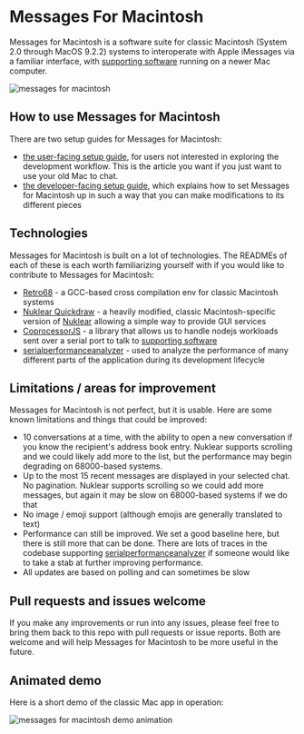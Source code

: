 # Messages For Macintosh
Messages for Macintosh is a software suite for classic Macintosh (System 2.0 through MacOS 9.2.2) systems to interoperate with Apple iMessages via a familiar interface, with [supporting software](https://github.com/CamHenlin/imessagegraphqlserver) running on a newer Mac computer.

![messages for macintosh](https://henlin.net/images/messagesformacintosh.png)

## How to use Messages for Macintosh
There are two setup guides for Messages for Macintosh:

- [the user-facing setup guide](https://henlin.net/2022/02/26/Introducing-Messages-for-Macintosh/), for users not interested in exploring the development workflow. This is the article you want if you just want to use your old Mac to chat.
- [the developer-facing setup guide](https://henlin.net/2022/02/26/Messages-for-Macintosh-Developer-Guide/), which explains how to set Messages for Macintosh up in such a way that you can make modifications to its different pieces

## Technologies
Messages for Macintosh is built on a lot of technologies. The READMEs of each of these is each worth familiarizing yourself with if you would like to contribute to Messages for Macintosh:

- [Retro68](https://github.com/autc04/Retro68) - a GCC-based cross compilation env for classic Macintosh systems
- [Nuklear Quickdraw](https://github.com/CamHenlin/nuklear-quickdraw) - a heavily modified, classic Macintosh-specific version of [Nuklear](https://github.com/Immediate-Mode-UI/Nuklear) allowing a simple way to provide GUI services
- [CoprocessorJS](https://github.com/CamHenlin/coprocessor.js) - a library that allows us to handle nodejs workloads sent over a serial port to talk to [supporting software](https://github.com/CamHenlin/imessagegraphqlserver)
- [serialperformanceanalyzer](https://github.com/CamHenlin/serialperformanceanalyzer) - used to analyze the performance of many different parts of the application during its development lifecycle

## Limitations / areas for improvement
Messages for Macintosh is not perfect, but it is usable. Here are some known limitations and things that could be improved:

- 10 conversations at a time, with the ability to open a new conversation if you know the recipient's address book entry. Nuklear supports scrolling and we could likely add more to the list, but the performance may begin degrading on 68000-based systems.
- Up to the most 15 recent messages are displayed in your selected chat. No pagination. Nuklear supports scrolling so we could add more messages, but again it may be slow on 68000-based systems if we do that
- No image / emoji support (although emojis are generally translated to text)
- Performance can still be improved. We set a good baseline here, but there is still more that can be done. There are lots of traces in the codebase supporting [serialperformanceanalyzer](https://github.com/CamHenlin/serialperformanceanalyzer) if someone would like to take a stab at further improving performance.
- All updates are based on polling and can sometimes be slow

## Pull requests and issues welcome
If you make any improvements or run into any issues, please feel free to bring them back to this repo with pull requests or issue reports. Both are welcome and will help Messages for Macintosh to be more useful in the future. 

## Animated demo
Here is a short demo of the classic Mac app in operation:

![messages for macintosh demo animation](https://henlin.net/images/messagesformacdemo.gif)
